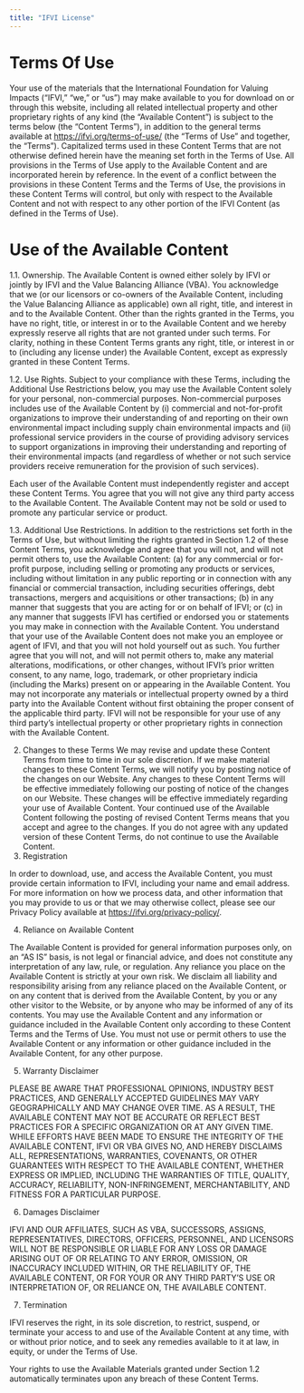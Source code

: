 ```yaml
---
title: "IFVI License"
---
```


# Terms Of Use

Your use of the materials that the International Foundation for Valuing Impacts (“IFVI,” “we,” or “us”) may make available to you for download on or through this website, including all related intellectual property and other proprietary rights of any kind (the “Available Content”) is subject to the terms below (the “Content Terms”), in addition to the general terms available at https://ifvi.org/terms-of-use/ (the “Terms of Use” and together, the “Terms”). Capitalized terms used in these Content Terms that are not otherwise defined herein have the meaning set forth in the Terms of Use. All provisions in the Terms of Use apply to the Available Content and are incorporated herein by reference. In the event of a conflict between the provisions in these Content Terms and the Terms of Use, the provisions in these Content Terms will control, but only with respect to the Available Content and not with respect to any other portion of the IFVI Content (as defined in the Terms of Use).

# Use of the Available Content

1.1. Ownership. The Available Content is owned either solely by IFVI or jointly by IFVI and the Value Balancing Alliance (VBA). You acknowledge that we (or our licensors or co-owners of the Available Content, including the Value Balancing Alliance as applicable) own all right, title, and interest in and to the Available Content. Other than the rights granted in the Terms, you have no right, title, or interest in or to the Available Content and we hereby expressly reserve all rights that are not granted under such terms. For clarity, nothing in these Content Terms grants any right, title, or interest in or to (including any license under) the Available Content, except as expressly granted in these Content Terms. 

1.2. Use Rights. Subject to your compliance with these Terms, including the Additional Use Restrictions below,  you may use the Available Content solely for your personal, non-commercial purposes. Non-commercial purposes includes use of the Available Content by (i) commercial and not-for-profit organizations to improve their understanding of and reporting on their own environmental impact including supply chain environmental impacts and (ii) professional service providers in the course of providing advisory services to support organizations in improving their understanding and reporting of their environmental impacts (and regardless of whether or not such service providers receive remuneration for the provision of such services).


Each user of the Available Content must independently register and accept these Content Terms. You agree that you will not give any third party access to the Available Content. The Available Content may not be sold or used to promote any particular service or product.

1.3. Additional Use Restrictions. In addition to the restrictions set forth in the Terms of Use, but without limiting the rights granted in Section 1.2 of these Content Terms, you acknowledge and agree that you will not, and will not permit others to, use the Available Content: (a) for any commercial or for-profit purpose, including selling or promoting any products or services, including without limitation in any public reporting or in connection with any financial or commercial transaction, including securities offerings, debt transactions, mergers and acquisitions or other transactions; (b) in any manner that suggests that you are acting for or on behalf of IFVI; or (c) in any manner that suggests IFVI has certified or endorsed you or statements you may make in connection with the Available Content. You understand that your use of the Available Content does not make you an employee or agent of IFVI, and that you will not hold yourself out as such. You further agree that you will not, and will not permit others to, make any material alterations, modifications, or other changes, without IFVI’s prior written consent, to any name, logo, trademark, or other proprietary indicia (including the Marks) present on or appearing in the Available Content. You may not incorporate any materials or intellectual property owned by a third party into the Available Content without first obtaining the proper consent of the applicable third party. IFVI will not be responsible for your use of any third party’s intellectual property or other proprietary rights in connection with the Available Content.

2. Changes to these Terms
We may revise and update these Content Terms from time to time in our sole discretion. If we make material changes to these Content Terms, we will notify you by posting notice of the changes on our Website. Any changes to these Content Terms will be effective immediately following our posting of notice of the changes on our Website. These changes will be effective immediately regarding your use of Available Content. Your continued use of the Available Content following the posting of revised Content Terms means that you accept and agree to the changes. If you do not agree with any updated version of these Content Terms, do not continue to use the Available Content.
3. Registration

In order to download, use, and access the Available Content, you must provide certain information to IFVI, including your name and email address. For more information on how we process data, and other information that you may provide to us or that we may otherwise collect, please see our Privacy Policy available at https://ifvi.org/privacy-policy/.

4. Reliance on Available Content

The Available Content is provided for general information purposes only, on an “AS IS” basis, is not legal or financial advice, and does not constitute any interpretation of any law, rule, or regulation. Any reliance you place on the Available Content is strictly at your own risk. We disclaim all liability and responsibility arising from any reliance placed on the Available Content, or on any content that is derived from the Available Content, by you or any other visitor to the Website, or by anyone who may be informed of any of its contents. You may use the Available Content and any information or guidance included in the Available Content only according to these Content Terms and the Terms of Use. You must not use or permit others to use the Available Content or any information or other guidance included in the Available Content, for any other purpose. 


5. Warranty Disclaimer

PLEASE BE AWARE THAT PROFESSIONAL OPINIONS, INDUSTRY BEST PRACTICES, AND GENERALLY ACCEPTED GUIDELINES MAY VARY GEOGRAPHICALLY AND MAY CHANGE OVER TIME.  AS A RESULT, THE AVAILABLE CONTENT MAY NOT BE ACCURATE OR REFLECT BEST PRACTICES FOR A SPECIFIC ORGANIZATION OR AT ANY GIVEN TIME. WHILE EFFORTS HAVE BEEN MADE TO ENSURE THE INTEGRITY OF THE AVAILABLE CONTENT, IFVI OR VBA GIVES NO, AND HEREBY DISCLAIMS ALL, REPRESENTATIONS, WARRANTIES, COVENANTS, OR OTHER GUARANTEES WITH RESPECT TO THE AVAILABLE CONTENT, WHETHER EXPRESS OR IMPLIED, INCLUDING THE WARRANTIES OF TITLE, QUALITY, ACCURACY, RELIABILITY, NON-INFRINGEMENT, MERCHANTABILITY, AND FITNESS FOR A PARTICULAR PURPOSE.


6. Damages Disclaimer

IFVI AND OUR AFFILIATES, SUCH AS VBA, SUCCESSORS, ASSIGNS, REPRESENTATIVES, DIRECTORS, OFFICERS, PERSONNEL, AND LICENSORS WILL NOT BE RESPONSIBLE OR LIABLE FOR ANY LOSS OR DAMAGE ARISING OUT OF OR RELATING TO ANY ERROR, OMISSION, OR INACCURACY INCLUDED WITHIN, OR THE RELIABILITY OF, THE AVAILABLE CONTENT, OR FOR YOUR OR ANY THIRD PARTY’S USE OR INTERPRETATION OF, OR RELIANCE ON, THE AVAILABLE CONTENT.

7. Termination

IFVI reserves the right, in its sole discretion, to restrict, suspend, or terminate your access to and use of the Available Content at any time, with or without prior notice, and to seek any remedies available to it at law, in equity, or under the Terms of Use.


Your rights to use the Available Materials granted under Section 1.2 automatically terminates upon any breach of these Content Terms. 